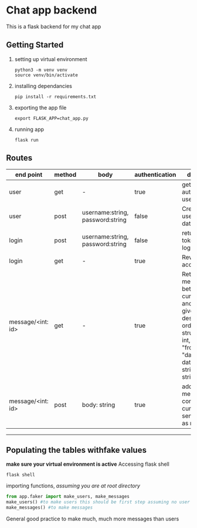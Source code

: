 # Chat app backend
This is a flask backend for my chat app
## Getting Started
1. setting up virtual environment
    ```shell
    python3 -m venv venv
    source venv/bin/activate
    ```
2. installing dependancies
    ```shell
    pip install -r requirements.txt
    ```
3. exporting the app file
    ```shell
    export FLASK_APP=chat_app.py
    ```
4. running app
    ```shell
    flask run
    ```
## Routes

|end point|method|body|authentication|description|
|---|---|---|---|---|
|user| get |-|true|get current authenticated user details|
|user| post | username:string, password:string|false|Creates new user in database|
|login|post| username:string, password:string |false | returns access token for logining in|
|login|get| - |true| Revokes access token | 
|message/<int: id>| get | - | true | Returns all messages between current user and user of id given in url in descending order of time of structure: {"id": int, "to": int, "from":int, "date_created": datetime string, "body": string}|
|message/<int: id>|post| body: string| true | adds a message to db consisting of current user as sender and id as recipient|

___
## Populating the tables withfake values
**make sure your virtual environment is active**
Accessing flask shell
```shell
flask shell
```
importing functions, *assuming you are at root directory*
```python
from app.faker import make_users, make_messages
make_users() #to make users this should be first step assuming no user already in it
make_messages() #to make messages
```
General good practice to make much, much more messages than users
